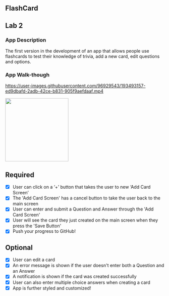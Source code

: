 ## FlashCard

## Lab 2

### App Description
The first version in the development of an app that allows people use flashcards to test their knowledge of trivia, add a new card, edit questions and options.

### App Walk-though


https://user-images.githubusercontent.com/96929543/193493157-ed9dbafd-2adb-42ce-b831-905f9aefdaaf.mp4


<img src="https://thumbs.gfycat.com/DamagedEvenBasenji-mobile.mp4" width=200><br>

## Required
- [x] User can click on a ‘+’ button that takes the user to new ‘Add Card Screen’
- [x] The 'Add Card Screen' has a cancel button to take the user back to the main screen
- [x] User can enter and submit a Question and Answer through the 'Add Card Screen'
- [x] User will see the card they just created on the main screen when they press the 'Save Button'
- [x] Push your progress to GitHub!
## Optional
- [x] User can edit a card
- [x] An error message is shown if the user doesn't enter both a Question and an Answer
- [x] A notification is shown if the card was created successfully
- [x] User can also enter multiple choice answers when creating a card
- [x] App is further styled and customized!
